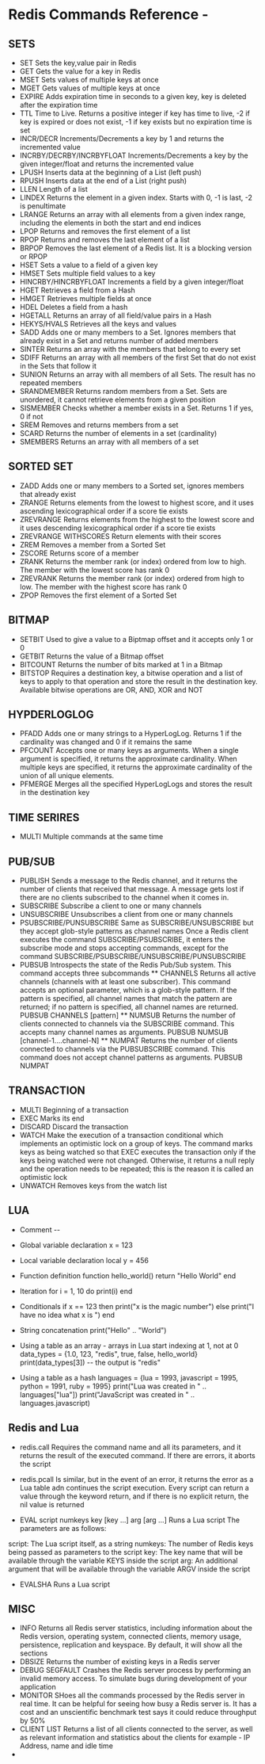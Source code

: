 # Redis Commands Reference -

## SETS
* SET
Sets the key,value pair in Redis
* GET
Gets the value for a key in Redis
* MSET
Sets values of multiple keys at once
* MGET
Gets values of multiple keys at once
* EXPIRE
Adds expiration time in seconds to a given key, key is deleted after the expiration time
* TTL
Time to Live. Returns a positive integer if key has time to live, -2 if key is expired or does not exist, -1 if key exists but no expiration time is set
* INCR/DECR
Increments/Decrements a key by 1 and returns the incremented value
* INCRBY/DECRBY/INCRBYFLOAT
Increments/Decrements a key by the given integer/float and returns the incremented value
* LPUSH
Inserts data at the beginning of a List (left push)
* RPUSH
Inserts data at the end of a List (right push)
* LLEN
Length of a list
* LINDEX
Returns the element in a given index. Starts with 0, -1 is last, -2 is penultimate
* LRANGE
Returns an array with all elements from a given index range, including the elements in both the start and end indices
* LPOP
Returns and removes the first element of a list
* RPOP
Returns and removes the last element of a list
* BRPOP
Removes the last element of a Redis list. It is a blocking version or RPOP
* HSET
Sets a value to a field of a given key
* HMSET
Sets multiple field values to a key
* HINCRBY/HINCRBYFLOAT
Increments a field by a given integer/float
* HGET
Retrieves a field from a Hash
* HMGET
Retrieves multiple fields at once
* HDEL
Deletes a field from a hash
* HGETALL
Returns an array of all field/value pairs in a Hash
* HEKYS/HVALS
Retrieves all the keys and values
* SADD
Adds one or many members to a Set. Ignores members that already exist in a Set and returns number of added members
* SINTER
Returns an array with the members that belong to every set
* SDIFF
Returns an array with all members of the first Set that do not exist in the Sets that follow it
* SUNION
Returns an array with all members of all Sets. The result has no repeated members
* SRANDMEMBER
Returns random members from a Set. Sets are unordered, it cannot retrieve elements from a given position
* SISMEMBER
Checks whether a member exists in a Set. Returns 1 if yes, 0 if not
* SREM
Removes and returns members from a set
* SCARD
Returns the number of elements in a set (cardinality)
* SMEMBERS
Returns an array with all members of a set

## SORTED SET

* ZADD
Adds one or many members to a Sorted set, ignores members that already exist
* ZRANGE
Returns elements from the lowest to highest score, and it uses ascending lexicographical order if a score tie exists
* ZREVRANGE
Returns elements from the highest to the lowest score and it uses descending lexicographical order if a score tie exists
* ZREVRANGE WITHSCORES
Return elements with their scores
* ZREM
Removes a member from a Sorted Set
* ZSCORE
Returns score of a member
* ZRANK
Returns the member rank (or index) ordered from low to high. The member with the lowest score has rank 0
* ZREVRANK
Returns the member rank (or index) ordered from high to low. The member with the highest score has rank 0
* ZPOP
Removes the first element of a Sorted Set

## BITMAP
* SETBIT
Used to give a value to a Biptmap offset and it accepts only 1 or 0
* GETBIT
Returns the value of a Bitmap offset
* BITCOUNT
Returns the number of bits marked at 1 in a Bitmap
* BITSTOP
Requires a destination key, a bitwise operation and a list of keys to apply to that operation and store the result in the destination key. Available bitwise operations are OR, AND, XOR and NOT

## HYPDERLOGLOG
* PFADD
Adds one or many strings to a HyperLogLog. Returns 1 if the cardinality was changed and 0 if it remains the same
* PFCOUNT
Accepts one or many keys as arguments. When a single argument is specified, it returns the approximate cardinality. When multiple keys are specified, it returns the approximate cardinality of the union of all unique elements.
* PFMERGE
Merges all the specified HyperLogLogs and stores the result in the destination key

## TIME SERIRES
* MULTI
Multiple commands at the same time

## PUB/SUB
* PUBLISH
Sends a message to the Redis channel, and it returns the number of clients that received that message. A message gets lost if there are no clients subscribed to the channel when it comes in.
* SUBSCRIBE
Subscribe a client to one or many channels
* UNSUBSCRIBE
Unsubscribes a client from one or many channels
* PSUBSCRIBE/PUNSUBSCRIBE
Same as SUBSCRIBE/UNSUBSCRIBE but they accept glob-style patterns as channel names
Once a Redis client executes the command SUBSCRIBE/PSUBSCRIBE, it enters the subscribe mode and stops accepting commands, except for the command SUBSCRIBE/PSUBSCRIBE/UNSUBSCRIBE/PUNSUBSCRIBE
* PUBSUB
Introspects the state of the Redis Pub/Sub system. This command accepts three subcommands
** CHANNELS
Returns all active channels (channels with at least one subscriber). This command accepts an optional parameter, which is a glob-style pattern. If the pattern is specified, all channel names that match the pattern are returned; if no pattern is specified, all channel names are returned. PUBSUB CHANNELS [pattern]
** NUMSUB
Returns the number of clients connected to channels via the SUBSCRIBE command. This accepts many channel names as arguments. PUBSUB NUMSUB [channel-1....channel-N]
** NUMPAT
Returns the number of clients connected to channels via the PUBSUBSCRIBE command. This command does not accept channel patterns as arguments. PUBSUB NUMPAT

## TRANSACTION
* MULTI
Beginning of a transaction
* EXEC
Marks its end
* DISCARD
Discard the transaction
* WATCH
Make the execution of a transaction conditional which implements an optimistic lock on a group of keys. The command marks keys as being watched so that EXEC executes the transaction only if the keys being watched were not changed. Otherwise, it returns a null reply and the operation needs to be repeated; this is the reason it is called an optimistic lock
* UNWATCH
Removes keys from the watch list

## LUA
* Comment
--

* Global variable declaration 
x = 123

* Local variable declaration
local y = 456

* Function definition 
function hello_world()
    return "Hello World"
end

* Iteration 
for i = 1, 10 do
    print(i)
end

* Conditionals
if x == 123 then
    print("x is the magic number")
else 
    print("I have no idea what x is ")
end

* String concatenation
print("Hello" .. "World")

* Using a table as an array - arrays in Lua start indexing at 1, not at 0
data_types = {1.0, 123, "redis", true, false, hello_world}
print(data_types[3]) -- the output is "redis"

* Using a table as a hash
languages = {lua = 1993, javascript = 1995, python = 1991, ruby = 1995}
print("Lua was created in " .. languages["lua"])
print("JavaScript was created in " .. languages.javascript)

## Redis and Lua

* redis.call
Requires the command name and all its parameters, and it returns the result of the executed command. If there are errors, it aborts the script 

* redis.pcall
Is similar, but in the event of an error, it returns the error as a Lua table adn continues the script execution. Every script can return a value through the keyword return, and if there is no explicit return, the nil value is returned

* EVAL script numkeys key [key ...] arg [arg ...]
Runs a Lua script
The parameters are as follows:

script: The Lua script itself, as a string
numkeys: The number of Redis keys being passed as parameters to the script
key: The key name that will be available through the variable KEYS inside the script
arg: An additional argument that will be available through the variable ARGV inside the script


* EVALSHA
Runs a Lua script

## MISC
* INFO
Returns all Redis server statistics, including information about the Redis version, operating system, connected clients, memory usage, persistence, replication and keyspace. By default, it will show all the sections
* DBSIZE
Returns the number of existing keys in a Redis server
* DEBUG SEGFAULT
Crashes the Redis server process by performing an invalid memory access. To simulate bugs during development of your application
* MONITOR
SHoes all the commands processed by the Redis server in real time. It can be helpful for seeing how busy a Redis server is. It has a cost and an unscientific benchmark test says it could reduce throughput by 50% 
* CLIENT LIST
Returns a list of all clients connected to the server, as well as relevant information and statistics about the clients for example - IP Address, name and idle time
* 